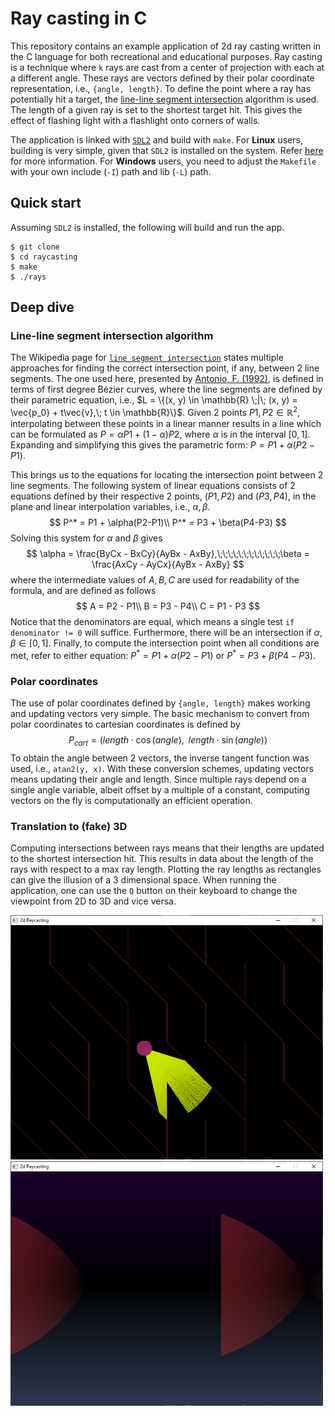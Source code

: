 # Ray casting in C
This repository contains an example application of 2d ray casting written in the C language for both recreational and educational purposes. Ray casting is a technique where `k` rays are cast from a center of projection with each at a different angle. These rays are vectors defined by their polar coordinate representation, i.e., `{angle, length}`. To define the point where a ray has potentially hit a target, the [line-line segment intersection](https://en.wikipedia.org/wiki/Line%E2%80%93line_intersection) algorithm is used. The length of a given ray is set to the shortest target hit. This gives the effect of flashing light with a flashlight onto corners of walls.  

The application is linked with [`SDL2`](https://www.libsdl.org/) and build with `make`. For **Linux** users, building is very simple, given that `SDL2` is installed on the system. Refer [here](https://wiki.libsdl.org/SDL2/Installation) for more information. For **Windows** users, you need to adjust the `Makefile` with your own include (`-I`) path and lib (`-L`) path. 

## Quick start
Assuming `SDL2` is installed, the following will build and run the app.
```
$ git clone
$ cd raycasting
$ make
$ ./rays
```

## Deep dive

### Line-line segment intersection algorithm

The Wikipedia page for [`line segment intersection`](https://en.wikipedia.org/wiki/Line%E2%80%93line_intersection) states multiple approaches for finding the correct intersection point, if any, between 2 line segments. The one used here, presented by [Antonio, F. (1992)](https://www.sciencedirect.com/science/article/pii/B9780080507552500452?via%3Dihub), is defined in terms of first degree Bézier curves, where the line segments are defined by their parametric equation, i.e., $L = \{(x, y) \in \mathbb{R} \;|\; (x, y) = \vec{p_0} + t\vec{v},\; t \in \mathbb{R}\}$. Given 2 points $P1, P2 \in \mathbb{R}^2$, interpolating between these points in a linear manner results in a line which can be formulated as $P = \alpha P1 + (1-\alpha)P2$, where $\alpha$ is in the interval $[0, 1]$. Expanding and simplifying this gives the parametric form: $P = P1 + \alpha(P2-P1)$. 

This brings us to the equations for locating the intersection point between 2 line segments. The following system of linear equations consists of 2 equations defined by their respective 2 points, $(P1,P2)$ and $(P3,P4)$, in the plane and linear interpolation variables, i.e., $\alpha, \beta$. 
$$
    P^* = P1 + \alpha(P2-P1)\\
    P^* = P3 + \beta(P4-P3) 
$$
Solving this system for $\alpha$ and $\beta$ gives
$$
    \alpha = \frac{ByCx - BxCy}{AyBx - AxBy},\;\;\;\;\;\;\;\;\;\;\;\;\beta = \frac{AxCy - AyCx}{AyBx - AxBy}
$$
where the intermediate values of $A, B, C$ are used for readability of the formula, and are defined as follows
$$
    A = P2 - P1\\
    B = P3 - P4\\
    C = P1 - P3
$$
Notice that the denominators are equal, which means a single test `if denominator != 0` will suffice. Furthermore, there will be an intersection if $\alpha, \beta \in [0, 1]$. Finally, to compute the intersection point when all conditions are met, refer to either equation: $P^* = P1 + \alpha(P2-P1)$ or $P^* = P3 + \beta(P4-P3)$.

### Polar coordinates
The use of polar coordinates defined by `{angle, length}` makes working and updating vectors very simple. The basic mechanism to convert from polar coordinates to cartesian coordinates is defined by 
$$
    P_{cart} = (length \cdot \cos(angle),\;\; length \cdot\sin(angle))
$$
To obtain the angle between 2 vectors, the inverse tangent function was used, i.e., `atan2(y, x)`. With these conversion schemes, updating vectors means updating their angle and length. Since multiple rays depend on a single angle variable, albeit offset by a multiple of a constant, computing vectors on the fly is computationally an efficient operation. 

### Translation to (fake) 3D
Computing intersections between rays means that their lengths are updated to the shortest intersection hit. This results in data about the length of the rays with respect to a max ray length. Plotting the ray lengths as rectangles can give the illusion of a 3 dimensional space. When running the application, one can use the `Q` button on their keyboard to change the viewpoint from 2D to 3D and vice versa. 

<img src="img\2d_view.PNG" alt="drawing" width="500"/>
<img src="img\3d_view.PNG" alt="drawing" width="500"/>
